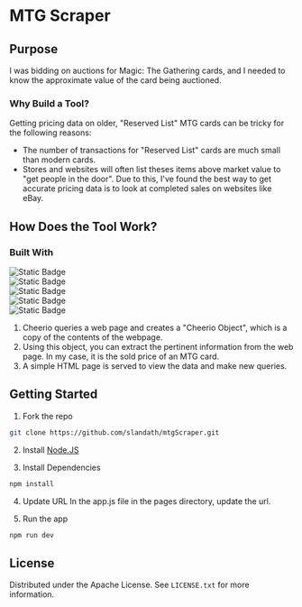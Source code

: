 # MTG Scraper
## Purpose
I was bidding on auctions for Magic: The Gathering cards, and I needed to know the approximate value of the card being auctioned.  
### Why Build a Tool?
Getting pricing data on older, "Reserved List" MTG cards can be tricky for the following reasons:
* The number of transactions for "Reserved List" cards are much small than modern cards.
* Stores and websites will often list theses items above market value to "get people in the door".
Due to this, I've found the best way to get accurate pricing data is to look at completed sales on websites like eBay.  
## How Does the Tool Work?
### Built With
![Static Badge](https://img.shields.io/badge/Node.JS-_?style=for-the-badge&logo=nodedotjs&logoColor=%23ffffff&color=%235FA04E&link=https%3A%2F%2Fnodejs.org%2Fen)  
![Static Badge](https://img.shields.io/badge/Nodemon-_?style=for-the-badge&logo=nodemon&logoColor=%23ffffff&color=%2376D04B&link=https%3A%2F%2Fnodemon.io%2F)  
![Static Badge](https://img.shields.io/badge/Fastify-_?style=for-the-badge&logo=fastify&logoColor=%23ffffff&color=%23000000&link=https%3A%2F%2Ffastify.dev%2F)  
![Static Badge](https://img.shields.io/badge/Cheerio-_?style=for-the-badge&logo=cheerio&logoColor=%23ffffff&color=%23E88C1F&link=https%3A%2F%2Fcheerio.js.org%2F)  
![Static Badge](https://img.shields.io/badge/Tailwind%20CSS-_?style=for-the-badge&logo=tailwindcss&logoColor=%23ffffff&color=%2306B6D4&link=https%3A%2F%2Ftailwindcss.com%2F)


1. Cheerio queries a web page and creates a "Cheerio Object", which is a copy of the contents of the webpage.
2. Using this object, you can extract the pertinent information from the web page.  In my case, it is the sold price of an MTG card.
3. A simple HTML page is served to view the data and make new queries.

## Getting Started

1. Fork the repo  
   
```bash
git clone https://github.com/slandath/mtgScraper.git
```  

2. Install  [Node.JS](https://nodejs.org/en)
   
   
3. Install Dependencies  

```bash
npm install
```  

4. Update URL
In the app.js file in the pages directory, update the url.

5. Run the app  
   
```bash
npm run dev
```

## License

Distributed under the Apache License.  See `LICENSE.txt` for more information.
